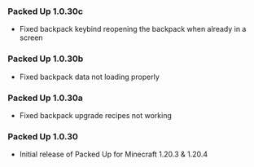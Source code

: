 ### Packed Up 1.0.30c
- Fixed backpack keybind reopening the backpack when already in a screen

### Packed Up 1.0.30b
- Fixed backpack data not loading properly

### Packed Up 1.0.30a
- Fixed backpack upgrade recipes not working

### Packed Up 1.0.30
- Initial release of Packed Up for Minecraft 1.20.3 & 1.20.4
